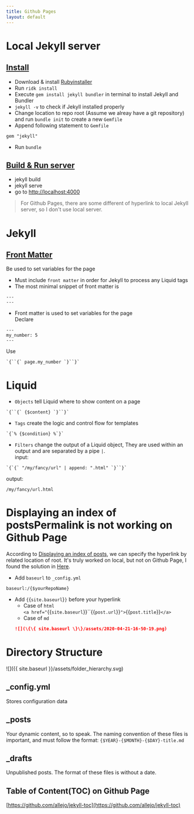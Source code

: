 ```yaml
---
title: Github Pages
layout: default
---
```


# Local Jekyll server
## [Install](https://jekyllrb.com/docs/installation)
* Download & install [Rubyinstaller](https://rubyinstaller.org/downloads/)
* Run `ridk install`
* Execute `gem install jekyll bundler` in terminal to install Jekyll and Bundler
* `jekyll -v` to check if Jekyll installed properly
* Change location to repo root (Assume we alreay have a git repository) and run `bundle init` to create a new `Gemfile`
* Append following statement to `Gemfile`
```
gem "jekyll"
```
* Run `bundle`

## [Build & Run server](https://jekyllrb.com/docs/step-by-step/01-setup/)
* jekyll build
* jekyll serve
* go to [http://localhost:4000](http://localhost:4000)

> For Github Pages, there are some different of hyperlink to local Jekyll server, so I don't use local server.

# Jekyll
## [Front Matter](https://jekyllrb.com/docs/step-by-step/03-front-matter/)
Be used to set variables for the page
* Must include `front matter` in order for Jekyll to process any Liquid tags
* The most minimal snippet of front matter is
```
---
---
```
* Front matter is used to set variables for the page
<br>Declare
```
---
my_number: 5
---
```
Use
```
`{``{` page.my_number `}``}`
```

# Liquid
* `Objects` tell Liquid where to show content on a page
```
`{``{` {$content} `}``}`
```
* `Tags` create the logic and control flow for templates
```
`{`% {$condition} %`}`
```
* `Filters` change the output of a Liquid object, They are used within an output and are separated by a pipe `|`.
<br>input:
```
`{`{` "/my/fancy/url" | append: ".html" `}``}`
```
output:<br>
```
/my/fancy/url.html
```

# Displaying an index of postsPermalink is not working on Github Page
According to [Displaying an index of posts](https://jekyllrb.com/docs/posts/#displaying-an-index-of-posts), we can specify the hyperlink by related location of root.
It's truly worked on local, but not on Github Page, I found the solution in [Here](https://tinyurl.com/yafse4ly).
* Add `baseurl` to `_config.yml`
```
baseurl:/{$yourRepoName}
```
* Add ``{``{` site.baseurl `}``}`` before your hyperlink
  * Case of `html`<br>
  `<a href="`{{` site.baseurl `}}``{{` post.url `}}`">`{{` post.title `}}`</a>`
  * Case of `md`
  ``` markdown
  ![](\{\{ site.baseurl \}\}/assets/2020-04-21-16-50-19.png)
  ```

# Directory Structure
![]({{ site.baseurl }}/assets/folder_hierarchy.svg)

## _config.yml
Stores configuration data

## _posts
Your dynamic content, so to speak. The naming convention of these files is important, and must follow the format: `{$YEAR}-{$MONTH}-{$DAY}-title.md`

## _drafts
Unpublished posts. The format of these files is without a date.

## Table of Content(TOC) on Github Page
[https://github.com/allejo/jekyll-toc](https://github.com/allejo/jekyll-toc)